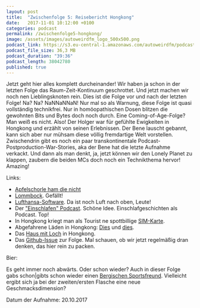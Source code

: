 ```yaml
---
layout: post
title:  "Zwischenfolge 5: Reisebericht Hongkong"
date:   2017-11-01 10:12:00 +0100
categories: podcast
permalink: /zwischenfolge5-hongkong/
image: /assets/images/autoweirdfm_logo_500x500.png
podcast_link: https://s3.eu-central-1.amazonaws.com/autoweirdfm/podcasts/zwischenfolge-5-reisebericht-hongkong.mp3
podcast_file_size: 36,3 MB
podcast_duration: "39:36"
podcast_length: 38042780
published: true
---
```


Jetzt geht hier alles komplett durcheinander! Wir haben ja schon in der letzten Folge das Raum-Zeit-Kontinuum geschrottet. Und jetzt machen wir noch nen Lieblingsknoten rein. Dies ist die Folge vor und nach der letzten Folge! Na? Na? NaNNaNNaN!
Nur mal so als Warnung, diese Folge ist quasi vollständig technikfrei. Nur in homöopathischen Dosen blitzen die gewohnten Bits und Bytes doch noch durch. Eine Coming-of-Age-Folge? Man weiß es nicht. 
Also! Der Holger war für gefühlte Ewigkeiten in Hongkong und erzählt von seinen Erlebnissen. Der Bene lauscht gebannt, kann sich aber nur mühsam diese völlig fremdartige Welt vorstellen. 
Zwischendrin gibt es noch ein paar transkontinentale Podcast-Postproduction-War-Stories, aka der Bene hat die letzte Aufnahme verkackt. 
Und dann als man denkt, ja, jetzt können wir den Lonely Planet zu klappen, zaubern die beiden MCs doch noch ein Technikthema hervor! Amazing!

Links:

- [Apfelschorle ham die nicht](http://www1.wdr.de/mediathek/audio/1live/1live-o-ton-charts/audio-appleschorle-is-out-104.html) 
- [Lommbock](https://de.wikipedia.org/wiki/Lommbock). Gefällt!
- [Lufthansa-Software](http://www.lufthansa.com/de/de/Unterhaltung-an-Bord). Da ist noch Luft nach oben, Leute!
- Der ["Einschlafen" Podcast](http://einschlafen-podcast.de/). Schöne Idee. Einschlafgeschichten als Podcast. Top!
- In Hongkong kriegt man als Tourist ne spottbillige [SIM-Karte](http://www.discoverhongkong.com/au/plan-your-trip/traveller-info/communications/tourist-sim-card.jsp).
- Abgefahrene Läden in Hongkong: [Dies](https://de.foursquare.com/v/mums-not-home/555f2043498ec395adb1497e) und [dies](https://de.foursquare.com/v/stillhouse/5801fa15d67c8e7eb1e2e3b5).
- Das [Haus mit Loch](http://www.sagen.at/texte/gegenwart/asien/drachenhaus.html) in Hongkong.
- Das [Github-Issue](https://github.com/autoweirdfm/autoweirdfm.github.io/issues/27) zur Folge. Mal schauen, ob wir jetzt regelmäßig dran denken, das hier rein zu packen.

Bier:

Es geht immer noch abwärts. Oder schon wieder? Auch in dieser Folge gabs schon|gibts schon wieder 
einen [Bergischen Sportsfreund](http://www.erzquell.de/unser-sortiment/produkt/bergischer-sportsfreund.html). 
Vielleicht ergibt sich ja bei der zweiten/ersten Flasche eine neue Geschmacksdimension?

Datum der Aufnahme: 20.10.2017
